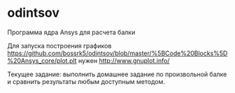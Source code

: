 # odintsov
Программа ядра Ansys для расчета балки

Для запуска построения графиков https://github.com/bossrk5/odintsov/blob/master/%5BCode%20Blocks%5D%20Ansys_core/plot.plt нужен http://www.gnuplot.info/

Текущее задание: выполнить домашнее задание по произвольной балке и сравнить результаты любым доступным методом.
